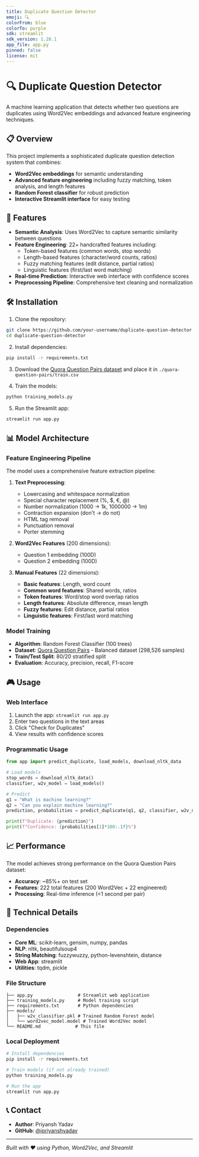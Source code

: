```yaml
---
title: Duplicate Question Detector
emoji: 🔍
colorFrom: blue
colorTo: purple
sdk: streamlit
sdk_version: 1.28.1
app_file: app.py
pinned: false
license: mit
---
```


# 🔍 Duplicate Question Detector

A machine learning application that detects whether two questions are duplicates using Word2Vec embeddings and advanced feature engineering techniques.

## 📋 Overview

This project implements a sophisticated duplicate question detection system that combines:
- **Word2Vec embeddings** for semantic understanding
- **Advanced feature engineering** including fuzzy matching, token analysis, and length features
- **Random Forest classifier** for robust prediction
- **Interactive Streamlit interface** for easy testing

## 🎯 Features

- **Semantic Analysis**: Uses Word2Vec to capture semantic similarity between questions
- **Feature Engineering**: 22+ handcrafted features including:
  - Token-based features (common words, stop words)
  - Length-based features (character/word counts, ratios)
  - Fuzzy matching features (edit distance, partial ratios)
  - Linguistic features (first/last word matching)
- **Real-time Prediction**: Interactive web interface with confidence scores
- **Preprocessing Pipeline**: Comprehensive text cleaning and normalization

## 🛠️ Installation

1. Clone the repository:
```bash
git clone https://github.com/your-username/duplicate-question-detector.git
cd duplicate-question-detector
```

2. Install dependencies:
```bash
pip install -r requirements.txt
```

3. Download the [Quora Question Pairs dataset](https://www.kaggle.com/c/quora-question-pairs) and place it in `./quora-question-pairs/train.csv`

4. Train the models:
```bash
python training_models.py
```

5. Run the Streamlit app:
```bash
streamlit run app.py
```

## 📊 Model Architecture

### Feature Engineering Pipeline

The model uses a comprehensive feature extraction pipeline:

1. **Text Preprocessing**:
   - Lowercasing and whitespace normalization
   - Special character replacement (%, $, €, @)
   - Number normalization (1000 → 1k, 1000000 → 1m)
   - Contraction expansion (don't → do not)
   - HTML tag removal
   - Punctuation removal
   - Porter stemming

2. **Word2Vec Features** (200 dimensions):
   - Question 1 embedding (100D)
   - Question 2 embedding (100D)

3. **Manual Features** (22 dimensions):
   - **Basic features**: Length, word count
   - **Common word features**: Shared words, ratios
   - **Token features**: Word/stop word overlap ratios
   - **Length features**: Absolute difference, mean length
   - **Fuzzy features**: Edit distance, partial ratios
   - **Linguistic features**: First/last word matching

### Model Training

- **Algorithm**: Random Forest Classifier (100 trees)
- **Dataset**: [Quora Question Pairs](https://www.kaggle.com/c/quora-question-pairs) - Balanced dataset (298,526 samples)
- **Train/Test Split**: 80/20 stratified split
- **Evaluation**: Accuracy, precision, recall, F1-score

## 🎮 Usage

### Web Interface

1. Launch the app: `streamlit run app.py`
2. Enter two questions in the text areas
3. Click "Check for Duplicates"
4. View results with confidence scores

### Programmatic Usage

```python
from app import predict_duplicate, load_models, download_nltk_data

# Load models
stop_words = download_nltk_data()
classifier, w2v_model = load_models()

# Predict
q1 = "What is machine learning?"
q2 = "Can you explain machine learning?"
prediction, probabilities = predict_duplicate(q1, q2, classifier, w2v_model, stop_words)

print(f"Duplicate: {prediction}")
print(f"Confidence: {probabilities[1]*100:.1f}%")
```

## 📈 Performance

The model achieves strong performance on the Quora Question Pairs dataset:
- **Accuracy**: ~85%+ on test set
- **Features**: 222 total features (200 Word2Vec + 22 engineered)
- **Processing**: Real-time inference (<1 second per pair)

## 🔧 Technical Details

### Dependencies

- **Core ML**: scikit-learn, gensim, numpy, pandas
- **NLP**: nltk, beautifulsoup4
- **String Matching**: fuzzywuzzy, python-levenshtein, distance
- **Web App**: streamlit
- **Utilities**: tqdm, pickle

### File Structure

```
├── app.py                 # Streamlit web application
├── training_models.py     # Model training script
├── requirements.txt       # Python dependencies
├── models/
│   ├── w2v_classifier.pkl # Trained Random Forest model
│   └── word2vec_model.model # Trained Word2Vec model
└── README.md             # This file
```

### Local Deployment

```bash
# Install dependencies
pip install -r requirements.txt

# Train models (if not already trained)
python training_models.py

# Run the app
streamlit run app.py
```

## 📞 Contact

- **Author**: Priyansh Yadav
- **GitHub**: [@ipriyanshyadav](https://github.com/ipriyanshyadav)
---

*Built with ❤️ using Python, Word2Vec, and Streamlit*
